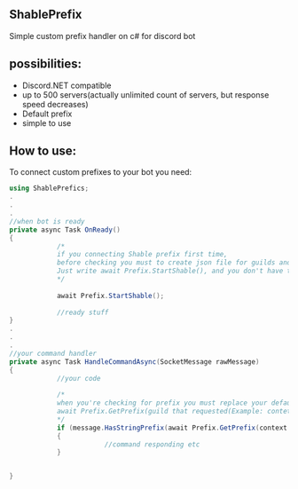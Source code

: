 ## ShablePrefix
Simple custom prefix handler on c# for discord bot



## possibilities:

- Discord.NET compatible
- up to 500 servers(actually unlimited count of servers, but response speed decreases)
- Default prefix
- simple to use

## How to use:
To connect custom prefixes to your bot you need:
```cs
using ShablePrefics;
.
.
.
//when bot is ready
private async Task OnReady()
{
            /*
            if you connecting Shable prefix first time, 
            before checking you must to create json file for guilds and their prefixes.
            Just write await Prefix.StartShable(), and you don't have to touch it anymore.
            */
            
            await Prefix.StartShable();
            
            //ready stuff
}
.
.
.
//your command handler
private async Task HandleCommandAsync(SocketMessage rawMessage)
{
            //your code
            
            /*
            when you're checking for prefix you must replace your default string prefix with
            await Prefix.GetPrefix(guild that requested(Example: contet.Guild), default prefix of your bot)
            */
            if (message.HasStringPrefix(await Prefix.GetPrefix(context.Guild,_defaultPrefics), ref argPos) || !(message.HasMentionPrefix(_client.CurrentUser, ref argPos)))
            {
                        //command responding etc
            }


}
```
